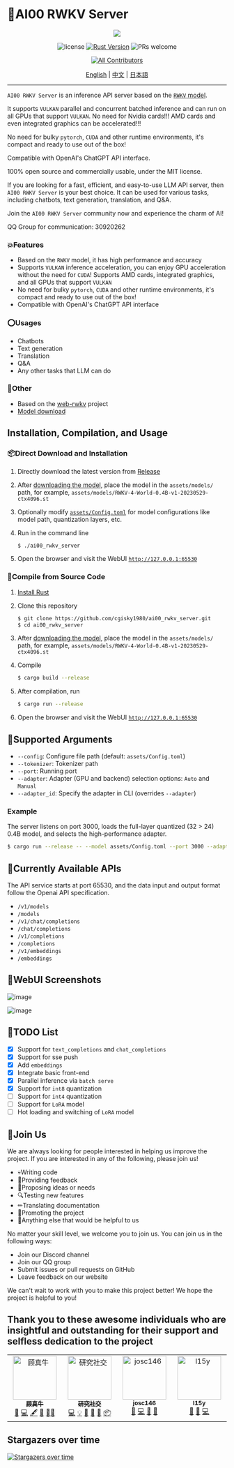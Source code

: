 # 💯AI00 RWKV Server
<p align='center'>
<image src="docs/ai00.gif" />
    
</p>

<div align="center"> 
    
![license](https://shields.io/badge/license-MIT%2FApache--2.0-blue)
[![Rust Version](https://img.shields.io/badge/Rust-1.65.0+-blue)](https://releases.rs/docs/1.65.0)
![PRs welcome](https://img.shields.io/badge/PRs-Welcome-brightgreen)     
<!-- ALL-CONTRIBUTORS-BADGE:START - Do not remove or modify this section --> 
[![All Contributors](https://img.shields.io/badge/all_contributors-4-orange.svg?style=flat-square)](#contributors-) 
<!-- ALL-CONTRIBUTORS-BADGE:END -->



[English](README.md) | [中文](README_zh.md)  | [日本語](README_jp.md)

---

<div align="left">
    
`AI00 RWKV Server` is an inference API server based on the [`RWKV` model](https://github.com/BlinkDL/ChatRWKV).

It supports `VULKAN` parallel and concurrent batched inference and can run on all GPUs that support `VULKAN`. No need for Nvidia cards!!! AMD cards and even integrated graphics can be accelerated!!!

No need for bulky `pytorch`, `CUDA` and other runtime environments, it's compact and ready to use out of the box!

Compatible with OpenAI's ChatGPT API interface.

100% open source and commercially usable, under the MIT license.

If you are looking for a fast, efficient, and easy-to-use LLM API server, then `AI00 RWKV Server` is your best choice. It can be used for various tasks, including chatbots, text generation, translation, and Q&A.

Join the `AI00 RWKV Server` community now and experience the charm of AI!

QQ Group for communication: 30920262

### 💥Features

*   Based on the `RWKV` model, it has high performance and accuracy
*   Supports `VULKAN` inference acceleration, you can enjoy GPU acceleration without the need for `CUDA`! Supports AMD cards, integrated graphics, and all GPUs that support `VULKAN`
*   No need for bulky `pytorch`, `CUDA` and other runtime environments, it's compact and ready to use out of the box!
*   Compatible with OpenAI's ChatGPT API interface

### ⭕Usages

*   Chatbots
*   Text generation
*   Translation
*   Q&A
*   Any other tasks that LLM can do

### 👻Other

*   Based on the [web-rwkv](https://github.com/cryscan/web-rwkv) project
*   [Model download](https://huggingface.co/cgisky/RWKV-safetensors-fp16)

## Installation, Compilation, and Usage

### 📦Direct Download and Installation

1.  Directly download the latest version from [Release](https://github.com/cgisky1980/ai00_rwkv_server/releases)
    
2.  After [downloading the model](https://huggingface.co/cgisky/RWKV-safetensors-fp16), place the model in the `assets/models/` path, for example, `assets/models/RWKV-4-World-0.4B-v1-20230529-ctx4096.st`

3.  Optionally modify [`assets/Config.toml`](./assets/Config.toml) for model configurations like model path, quantization layers, etc.
    
4.  Run in the command line
    
    ```bash
    $ ./ai00_rwkv_server
    ```
    
5.  Open the browser and visit the WebUI [`http://127.0.0.1:65530`](http://127.0.0.1:65530)
    

### 📜Compile from Source Code

1.  [Install Rust](https://www.rust-lang.org/)
    
2.  Clone this repository
    
    ```bash
    $ git clone https://github.com/cgisky1980/ai00_rwkv_server.git
    $ cd ai00_rwkv_server
    ```
    
3.  After [downloading the model](https://huggingface.co/cgisky/RWKV-safetensors-fp16), place the model in the `assets/models/` path, for example, `assets/models/RWKV-4-World-0.4B-v1-20230529-ctx4096.st`
    
4.  Compile
    
    ```bash
    $ cargo build --release
    ```
    
5.  After compilation, run
    
    ```bash
    $ cargo run --release
    ```
    
6.  Open the browser and visit the WebUI [`http://127.0.0.1:65530`](http://127.0.0.1:65530)
    

## 📝Supported Arguments

*   `--config`: Configure file path (default: `assets/Config.toml`)
*   `--tokenizer`: Tokenizer path
*   `--port`: Running port
*   `--adapter`: Adapter (GPU and backend) selection options: `Auto` and `Manual`
*   `--adapter_id`: Specify the adapter in CLI (overrides `--adapter`)

### Example

The server listens on port 3000, loads the full-layer quantized (32 > 24) 0.4B model, and selects the high-performance adapter.

```bash
$ cargo run --release -- --model assets/Config.toml --port 3000 --adapter auto
```

## 📙Currently Available APIs

The API service starts at port 65530, and the data input and output format follow the Openai API specification.

*   `/v1/models`
*   `/models`
*   `/v1/chat/completions`
*   `/chat/completions`
*   `/v1/completions`
*   `/completions`
*   `/v1/embeddings`
*   `/embeddings`

## 📙WebUI Screenshots

![image](https://github.com/cgisky1980/ai00_rwkv_server/assets/82481660/33e8da0b-5d3f-4dfc-bf35-4a8147d099bc)

![image](https://github.com/cgisky1980/ai00_rwkv_server/assets/82481660/a24d6c72-31a0-4ff7-8a61-6eb98aae46e8)

## 📝TODO List

*   [x] Support for `text_completions` and `chat_completions`
*   [x] Support for sse push
*   [x] Add `embeddings`
*   [x] Integrate basic front-end
*   [x] Parallel inference via `batch serve`
*   [x] Support for `int8` quantization
*   [ ] Support for `int4` quantization
*   [ ] Support for `LoRA` model
*   [ ] Hot loading and switching of `LoRA` model

## 👥Join Us

We are always looking for people interested in helping us improve the project. If you are interested in any of the following, please join us!

*   💀Writing code
*   💬Providing feedback
*   🔆Proposing ideas or needs
*   🔍Testing new features
*   ✏Translating documentation
*   📣Promoting the project
*   🏅Anything else that would be helpful to us

No matter your skill level, we welcome you to join us. You can join us in the following ways:

*   Join our Discord channel
*   Join our QQ group
*   Submit issues or pull requests on GitHub
*   Leave feedback on our website

We can't wait to work with you to make this project better! We hope the project is helpful to you!


## Thank you to these awesome individuals who are insightful and outstanding for their support and selfless dedication to the project
<!-- ALL-CONTRIBUTORS-LIST:START - Do not remove or modify this section -->
<!-- prettier-ignore-start -->
<!-- markdownlint-disable -->
<table>
  <tbody>
    <tr>
      <td align="center" valign="top" width="14.28%"><a href="https://github.com/cgisky1980"><img src="https://avatars.githubusercontent.com/u/82481660?v=4?s=100" width="100px;" alt="顾真牛"/><br /><sub><b>顾真牛</b></sub></a><br /><a href="https://github.com/cgisky1980/ai00_rwkv_server/commits?author=cgisky1980" title="Documentation">📖</a> <a href="https://github.com/cgisky1980/ai00_rwkv_server/commits?author=cgisky1980" title="Code">💻</a> <a href="#content-cgisky1980" title="Content">🖋</a> <a href="#design-cgisky1980" title="Design">🎨</a> <a href="#mentoring-cgisky1980" title="Mentoring">🧑‍🏫</a></td>
      <td align="center" valign="top" width="14.28%"><a href="http://cryscan.github.io/profile"><img src="https://avatars.githubusercontent.com/u/16053640?v=4?s=100" width="100px;" alt="研究社交"/><br /><sub><b>研究社交</b></sub></a><br /><a href="https://github.com/cgisky1980/ai00_rwkv_server/commits?author=cryscan" title="Code">💻</a> <a href="#example-cryscan" title="Examples">💡</a> <a href="#ideas-cryscan" title="Ideas, Planning, & Feedback">🤔</a> <a href="#maintenance-cryscan" title="Maintenance">🚧</a> <a href="https://github.com/cgisky1980/ai00_rwkv_server/pulls?q=is%3Apr+reviewed-by%3Acryscan" title="Reviewed Pull Requests">👀</a> <a href="#platform-cryscan" title="Packaging/porting to new platform">📦</a></td>
      <td align="center" valign="top" width="14.28%"><a href="https://github.com/josStorer"><img src="https://avatars.githubusercontent.com/u/13366013?v=4?s=100" width="100px;" alt="josc146"/><br /><sub><b>josc146</b></sub></a><br /><a href="https://github.com/cgisky1980/ai00_rwkv_server/issues?q=author%3AjosStorer" title="Bug reports">🐛</a> <a href="https://github.com/cgisky1980/ai00_rwkv_server/commits?author=josStorer" title="Code">💻</a> <a href="#ideas-josStorer" title="Ideas, Planning, & Feedback">🤔</a> <a href="#tool-josStorer" title="Tools">🔧</a></td>
      <td align="center" valign="top" width="14.28%"><a href="https://github.com/l15y"><img src="https://avatars.githubusercontent.com/u/11372524?v=4?s=100" width="100px;" alt="l15y"/><br /><sub><b>l15y</b></sub></a><br /><a href="#tool-l15y" title="Tools">🔧</a> <a href="#plugin-l15y" title="Plugin/utility libraries">🔌</a> <a href="https://github.com/cgisky1980/ai00_rwkv_server/commits?author=l15y" title="Code">💻</a></td>
    </tr>
  </tbody>
</table>

<!-- markdownlint-restore -->
<!-- prettier-ignore-end -->

<!-- ALL-CONTRIBUTORS-LIST:END -->


## Stargazers over time

[![Stargazers over time](https://starchart.cc/cgisky1980/ai00_rwkv_server.svg)](https://starchart.cc/cgisky1980/ai00_rwkv_server)
